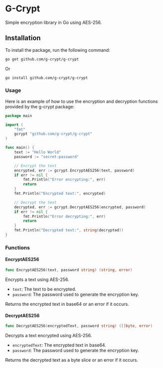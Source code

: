 # G-Crypt

Simple encryption library in Go using AES-256.

## Installation

To install the package, run the following command:

```bash
go get github.com/g-crypt/g-crypt
```

Or

```bash
go install github.com/g-crypt/g-crypt
```

### Usage

Here is an example of how to use the encryption and decryption functions provided by the g-crypt package:

```go
package main

import (
	"fmt"
	gcrypt "github.com/g-crypt/g-crypt"
)

func main() {
    text := "Hello World"
    password := "secret-password"

    // Encrypt the text
    encrypted, err := gcrypt.EncryptAES256(text, password)
    if err != nil {
        fmt.Println("Error encrypting:", err)
        return
    }
    fmt.Println("Encrypted text:", encrypted)

    // Decrypt the text
    decrypted, err := gcrypt.DecryptAES256(encrypted, password)
    if err != nil {
        fmt.Println("Error decrypting:", err)
        return
    }
    fmt.Println("Decrypted text:", string(decrypted))
}
```

### Functions
#### EncryptAES256
```go
func EncryptAES256(text, password string) (string, error)
```
Encrypts a text using AES-256.

- `text`: The text to be encrypted.
- `password`: The password used to generate the encryption key.

Returns the encrypted text in base64 or an error if it occurs.

#### DecryptAES256
```go
func DecryptAES256(encryptedText, password string) ([]byte, error)
```
Decrypts a text encrypted using AES-256.

- `encryptedText`: The encrypted text in base64.
- `password`: The password used to generate the encryption key.

Returns the decrypted text as a byte slice or an error if it occurs.